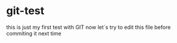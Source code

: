 # git-test
this is just my first test with GIT
now let´s try to edit this file before commiting it next time
